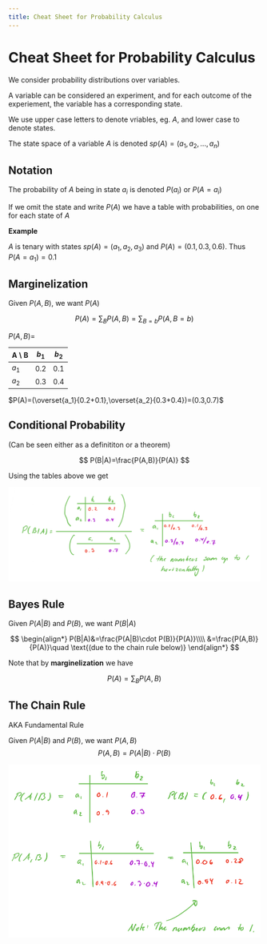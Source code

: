 ```yaml
---
title: Cheat Sheet for Probability Calculus
---
```


# Cheat Sheet for Probability Calculus

We consider probability distributions over variables.

A variable can be considered an experiment, and for each outcome of the experiement, the variable has a corresponding state.

We use upper case letters to denote vriables, eg. $A$, and lower case to denote  states.

The state space of a variable $A$ is denoted $sp(A)=(a_1,a_2,...,a_n)$

## Notation

The probability of $A$ being in state $a_i$ is denoted $P(a_i)$ or $P(A=a_i)$

If we omit the state and write $P(A)$ we have a table with probabilities, on one for each state of $A$

**Example**

$A$ is tenary with states $sp(A)=(a_1,a_2,a_3)$ and $P(A)=(0.1,0.3,0.6)$.
Thus $P(A=a_1)=0.1$

## Marginelization

Given $P(A,B)$, we want $P(A)$

$$
P(A)=\sum_BP(A,B)= \sum_{B=b}P(A,B=b)
$$

$P(A,B)=$

| A \ B | $b_1$ | $b_2$ |
| ----- | ----- | ----- |
| $a_1$ | 0.2   | 0.1   |
| $a_2$ | 0.3   | 0.4   |

$P(A)=(\overset{a_1}{0.2+0.1},\overset{a_2}{0.3+0.4})=(0.3,0.7)$

<div style="page-break-after: always; break-after: page;"></div>

## Conditional Probability

(Can be seen either as a definititon or a theorem)

$$
P(B|A)=\frac{P(A,B)}{P(A)}
$$

Using the tables above we get

![image-20200104124215673](images/09-23appendix/image-20200104124215673.png)

## Bayes Rule

Given $P(A|B)$ and $P(B)$, we want $P(B|A)$

$$
\begin{align*}
P(B|A)&=\frac{P(A|B)\cdot P(B)}{P(A)}\\\\
&=\frac{P(A,B)}{P(A)}\quad \text{(due to the chain rule below)}
\end{align*}
$$

Note that by **marginelization** we have

$$
P(A)=\sum_B P(A,B)
$$

<div style="page-break-after: always; break-after: page;"></div>

## The Chain Rule

AKA Fundamental Rule

Given $P(A|B)$ and $P(B)$, we want $P(A,B)$
$$
P(A,B)=P(A|B)\cdot P(B)
$$

![image-20200104124827343](images/09-23appendix/image-20200104124827343.png)
